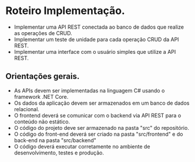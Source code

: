 # Roteiro Implementação.
* Implementar uma API REST conectada ao banco de dados que realize as operações de CRUD.
* Implementar um teste de unidade para cada operação CRUD da API REST.
* Implementar uma interface com o usuário simples que utilize a API REST.

## Orientações gerais.
* As APIs devem ser implementadas na linguagem C# usando o framework .NET Core.
* Os dados da aplicação devem ser armazenados em um banco de dados relacional.
* O frontend deverá se comunicar com o backend via API REST para o conteúdo não estático.
* O código do projeto deve ser armazenado na pasta "src" do repositório.
* O código do front-end deverá ser criado na pasta "src/frontend" e do back-end na pasta "src/backend"
* O código deverá executar corretamente no ambiente de desenvolvimento, testes e produção.



